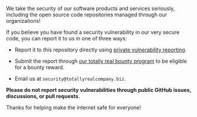 We take the security of our software products and services seriously, including the open source code repositories managed through our organizations!

If you believe you have found a security vulnerability in our very secure code, you can report it to us in one of three ways:

* Report it to this repository directly using [private vulnerability reporting](https://github.com/maclarel-bh-demos/bluehat_demo/security/advisories/new). 

* Submit the report through [our totally real bounty program](https://hackerone.com/fake_program) to be eligible for a bounty reward.

* Email us at `security@totallyrealcompany.biz`.

**Please do not report security vulnerabilities through public GitHub issues, discussions, or pull requests.**

Thanks for helping make the internet safe for everyone!
